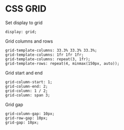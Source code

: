 # CSS GRID

Set display to grid
```
display: grid;
```

Grid columns and rows
```
grid-template-columns: 33.3% 33.3% 33.3%;
grid-template-columns: 1fr 1fr 1fr;
grid-template-columns: repeat(3, 1fr);
grid-template-rows: repeat(4, minmax(150px, auto));
```

Grid start and end
```
grid-column-start: 1;
grid-column-end: 2;
grid-column: 1 / 2;
grid-column: span 3;
```

Grid gap
```
grid-column-gap: 10px;
grid-row-gap: 10px;
grid-gap: 10px;
```